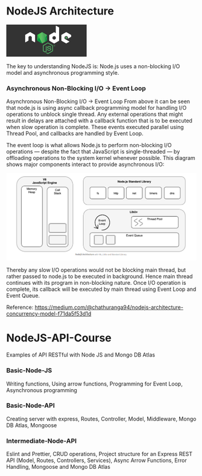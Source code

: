 # NodeJS Architecture

![Screenshot](prtsc/NodeJS-Init-1.png)

The key to understanding NodeJS is: Node.js uses a non-blocking I/O model and asynchronous programming style.

### Asynchronous Non-Blocking I/O → Event Loop

Asynchronous Non-Blocking I/O → Event Loop
From above it can be seen that node.js is using async callback programming model for handling I/O operations to unblock single thread. Any external operations that might result in delays are attached with a callback function that is to be executed when slow operation is complete. These events executed parallel using Thread Pool, and callbacks are handled by Event Loop.

The event loop is what allows Node.js to perform non-blocking I/O operations — despite the fact that JavaScript is single-threaded — by offloading operations to the system kernel whenever possible.
This diagram shows major components interact to provide asynchronous I/O:

![Screenshot](prtsc/NodeJS-Init-2.png)

Thereby any slow I/O operations would not be blocking main thread, but rather passed to node.js to be executed in background. Hence main thread continues with its program in non-blocking nature. Once I/O operation is complete, its callback will be executed by main thread using Event Loop and Event Queue.


Reference: https://medium.com/@chathuranga94/nodejs-architecture-concurrency-model-f71da5f53d1d

# NodeJS-API-Course

Examples of API RESTful with Node JS and Mongo DB Atlas 

### Basic-Node-JS
 
 Writing functions, Using arrow functions,  Programming for Event Loop, Asynchronous programming

### Basic-Node-API
Creating server with express, Routes, Controller, Model, Middleware, Mongo DB Atlas, Mongoose

### Intermediate-Node-API
Eslint and Prettier, CRUD operations, Project structure for an Express REST API (Model, Routes, Controllers, Services), 
Async Arrow Functions, Error Handling, Mongoose and Mongo DB Atlas


